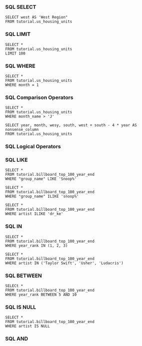 ### SQL SELECT
```
SELECT west AS 'West Region"
FROM tutorial.us_housing_units
```

### SQL LIMIT
```
SELECT *
FROM tutorial.us_housing_units
LIMIT 100
```

### SQL WHERE
```
SELECT *
FROM tutorial.us_housing_units
WHERE month = 1
```

### SQL Comparison Operators
```
SELECT *
FROM tutorial.us_housing_units
WHERE month_name > 'J'
```

```
SELECT year, month, wesy, south, west + south - 4 * year AS nonsense_column
FROM tutorial.us_housing_units
```

### SQL Logical Operators

### SQL LIKE
```
SELECT *
FROM tutorial.billboard_top_100_year_end
WHERE "group_name" LIKE 'Snoop%'
```

```
SELECT *
FROM tutorial.billboard_top_100_year_end
WHERE "group_name" ILIKE 'snoop%'
```

```
SELECT *
FROM tutorial.billboard_top_100_year_end
WHERE artist ILIKE 'dr_ke'
```

### SQL IN
```
SELECT *
FROM tutorial.billboard_top_100_year_end
WHERE year_rank IN (1, 2, 3)
```

```
SELECT *
FROM tutorial.billboard_top_100_year_end
WHERE artist IN ('Taylor Swift', 'Usher', 'Ludacris')
```

### SQL BETWEEN
```
SELECt *
FROM tutorial.billboard_top_100_year_end
WHERE year_rank BETWEEN 5 AND 10
```

### SQL IS NULL
```
SELECT *
FROM tutorial.billboard_top_100_year_end
WHERE artist IS NULL
```

### SQL AND

